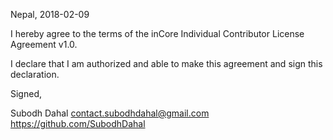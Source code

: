 Nepal, 2018-02-09

I hereby agree to the terms of the inCore Individual Contributor License
Agreement v1.0.

I declare that I am authorized and able to make this agreement and sign this
declaration.

Signed,

Subodh Dahal contact.subodhdahal@gmail.com https://github.com/SubodhDahal
